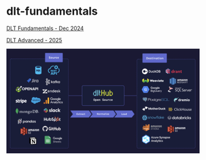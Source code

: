 # dlt-fundamentals


[DLT Fundamentals - Dec 2024](https://github.com/dlt-hub/dlthub-education/tree/main/courses/dlt_fundamentals_dec_2024)

[DLT Advanced - 2025](https://github.com/dlt-hub/dlthub-education/tree/main/courses/dlt_advanced_2025)


![dltHub](images/dlthub.png)
